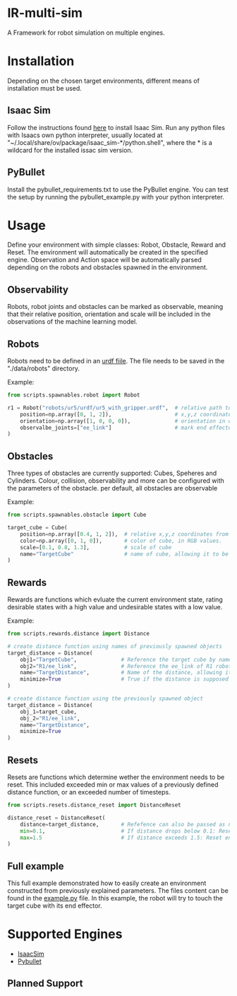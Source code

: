 # IR-multi-sim
A Framework for robot simulation on multiple engines.

# Installation
Depending on the chosen target environments, different means of installation must be used.

## Isaac Sim
Follow the instructions found [here](https://docs.omniverse.nvidia.com/app_isaacsim/app_isaacsim/install_workstation.html) to install Isaac Sim.
Run any python files with Isaacs own python interpreter, usually located at "~/.local/share/ov/package/isaac_sim-*/python.shell", where the * is a wildcard for the installed issac sim version.

## PyBullet
Install the pybullet_requirements.txt to use the PyBullet engine. You can test the setup by running the pybullet_example.py with your python interpreter.

# Usage
Define your environment with simple classes: Robot, Obstacle, Reward and Reset. The environment will automatically be created in the specified engine. Observation and Action space will be automatically parsed depending on the robots and obstacles spawned in the environment.

## Observability
Robots, robot joints and obstacles can be marked as observable, meaning that their relative position, orientation and scale will be included in the observations of the machine learning model.

## Robots
Robots need to be defined in an [urdf fiile](http://wiki.ros.org/urdf). The file needs to be saved in the "./data/robots" directory.

Example:
``` python
from scripts.spawnables.robot import Robot

r1 = Robot("robots/ur5/urdf/ur5_with_gripper.urdf",  # relative path to urdf file from data directory
    position=np.array([0, 1, 2]),                    # x,y,z coordinates from environment origin
    orientation=np.array([1, 0, 0, 0]),              # orientation in quaternion
    observalbe_joints=["ee_link"]                    # mark end effector ling as observable
)
```

## Obstacles
Three types of obstacles are currently supported: Cubes, Speheres and Cylinders. Colour, collision, observability and more can be configured with the parameters of the obstacle.
per default, all obstacles are observable

Example:
``` python
from scripts.spawnables.obstacle import Cube

target_cube = Cube(
    position=np.array([0.4, 1, 2]),  # relative x,y,z coordinates from environment origin
    color=np.array([0, 1, 0]),       # color of cube, in RGB values.
    scale=[0.1, 0.8, 1.3],           # scale of cube
    name="TargetCube"                # name of cube, allowing it to be referenced by reward functions
)
```

## Rewards
Rewards are functions which evluate the current environment state, rating desirable states with a high value and undesirable states with a low value.

Example:
``` python
from scripts.rewards.distance import Distance

# create distance function using names of previously spawned objects
target_distance = Distance(
    obj1="TargetCube",              # Reference the target cube by name
    obj2="R1/ee_link",              # Reference the ee_link of R1 robot by name (must be observable)
    name="TargetDistance",          # Name of the distance, allowing it to be referenced by reset functions
    minimize=True                   # True if the distance is supposed to be minimized, otherwise false
)

# create distance function using the previously spawned object
target_distance = Distance(
    obj_1=target_cube,
    obj_2="R1/ee_link",
    name="TargetDistance",
    minimize=True
)
```

## Resets
Resets are functions which determine wether the environment needs to be reset. This included exceeded min or max values of a previously defined distance function, or an exceeded number of timesteps.

``` python
from scripts.resets.distance_reset import DistanceReset

distance_reset = DistanceReset(
    distance=target_distance,       # Refefence can also be passed as name ("TargetDistance")
    min=0.1,                        # If distance drops below 0.1: Reset environment
    max=1.5                         # If distance exceeds 1.5: Reset environment
)
```

## Full example
This full example demonstrated how to easily create an environment constructed from previously explained parameters.
The files content can  be found in the [example.py](example.py) file.
In this example, the robot will try to touch the target cube with its end effector.

# Supported Engines
- [IsaacSim](https://developer.nvidia.com/isaac-sim)
- [Pybullet](https://pybullet.org/wordpress/)

## Planned Support

